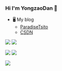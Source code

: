 ### Hi I'm YongzaoDan 👋

+ 🖥 My blog
  + [ParadiseTsito](https://www.paradisetsito.love/)
  + [CSDN](https://blog.csdn.net/CRZbulabula?type=blog)

<!--START_SECTION:activity-->
<!--END_SECTION:activity-->

<!--START_SECTION:waka-->
<!--END_SECTION:waka-->

![](http://github-profile-summary-cards.vercel.app/api/cards/stats?username=crzbulabula&theme=github)
![](http://github-profile-summary-cards.vercel.app/api/cards/productive-time?username=crzbulabula&theme=github&utcOffset=+8)

![](http://github-profile-summary-cards.vercel.app/api/cards/repos-per-language?username=crzbulabula&theme=github)
![](http://github-profile-summary-cards.vercel.app/api/cards/most-commit-language?username=crzbulabula&theme=github)

![](https://github-profile-summary-cards.vercel.app/api/cards/profile-details?username=crzbulabula&theme=github)
